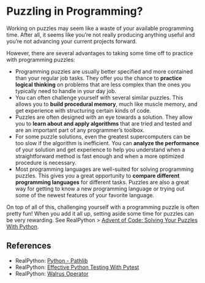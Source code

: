 # Puzzling in Programming?
Working on puzzles may seem like a waste of your available programming time. After all, it seems like you’re not really producing anything useful and you’re not advancing your current projects forward.

However, there are several advantages to taking some time off to practice with programming puzzles:

- Programming puzzles are usually better specified and more contained than your regular job tasks. They offer you the chance to **practice logical thinking** on problems that are less complex than the ones you typically need to handle in your day job.
- You can often challenge yourself with several similar puzzles. This allows you to **build procedural memory**, much like muscle memory, and get experience with structuring certain kinds of code.
- Puzzles are often designed with an eye towards a solution. They allow you to **learn about and apply algorithms** that are tried and tested and are an important part of any programmer’s toolbox.
- For some puzzle solutions, even the greatest supercomputers can be too slow if the algorithm is inefficient. You can **analyze the performance** of your solution and get experience to help you understand when a straightforward method is fast enough and when a more optimized procedure is necessary.
- Most programming languages are well-suited for solving programming puzzles. This gives you a great opportunity to **compare different programming languages** for different tasks. Puzzles are also a great way for getting to know a new programming language or trying out some of the newest features of your favorite language.

On top of all of this, challenging yourself with a programming puzzle is often pretty fun! When you add it all up, setting aside some time for puzzles can be very rewarding.
See RealPython > [Advent of Code: Solving Your Puzzles With Python](https://realpython.com/python-advent-of-code/).

## References
- RealPython: [Python - Pathlib](https://realpython.com/python-pathlib/)
- RealPython: [Effective Python Testing With Pytest](https://realpython.com/pytest-python-testing/)
- RealPython: [Walrus Operator](https://realpython.com/python-walrus-operator/)
